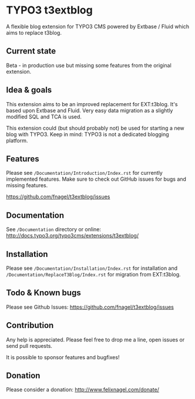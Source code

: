 TYPO3 t3extblog
===============

A flexible blog extension for TYPO3 CMS powered by Extbase / Fluid which aims to replace t3blog.


Current state
-------------
Beta - in production use but missing some features from the original extension.


Idea & goals
------------
This extension aims to be an improved replacement for EXT:t3blog. It's based upon Extbase and Fluid.
Very easy data migration as a slightly modified SQL and TCA is used.

This extension could (but should probably not) be used for starting a new blog with TYPO3.
Keep in mind: TYPO3 is not a dedicated blogging platform.


Features
--------

Please see `/Documentation/Introduction/Index.rst` for currently implemented features.
Make sure to check out GitHub issues for bugs and missing features.

https://github.com/fnagel/t3extblog/issues


Documentation
-------------

See `/Documentation` directory or online: http://docs.typo3.org/typo3cms/extensions/t3extblog/


Installation
------------

Please see `/Documentation/Installation/Index.rst` for installation and `/Documentation/ReplaceT3Blog/Index.rst` for
migration from EXT:t3blog.


Todo & Known bugs
-----------------

Please see Github Issues: https://github.com/fnagel/t3extblog/issues


Contribution
------------

Any help is appreciated. Please feel free to drop me a line, open issues or send pull requests.

It is possible to sponsor features and bugfixes!


Donation
--------

Please consider a donation: http://www.felixnagel.com/donate/